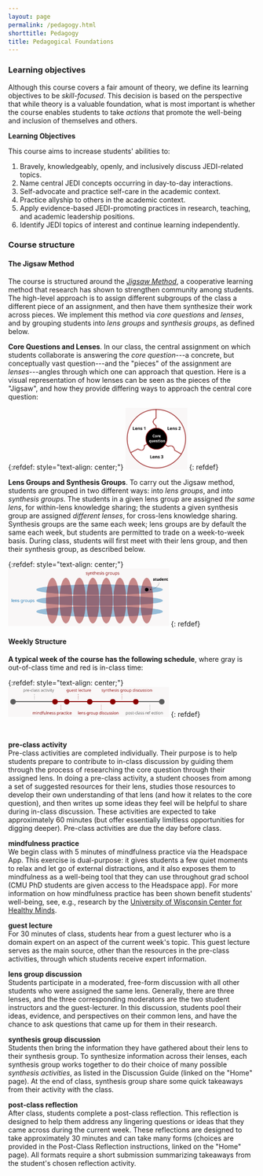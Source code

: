 ```yaml
---
layout: page
permalink: /pedagogy.html
shorttitle: Pedagogy
title: Pedagogical Foundations
---
```



### Learning objectives
Although this course covers a fair amount of theory, we define its learning objectives to be *skill-focused*. This decision is based on the perspective that while theory is a valuable foundation, what is most important is whether the course enables students to take *actions* that promote the well-being and inclusion of themselves and others.


**Learning Objectives**

This course aims to increase students' abilities to:
1. Bravely, knowledgeably, openly, and inclusively discuss JEDI-related topics.
2. Name central JEDI concepts occurring in day-to-day interactions.
3. Self-advocate and practice self-care in the academic context.
4. Practice allyship to others in the academic context.
5. Apply evidence-based JEDI-promoting practices in research, teaching, and academic leadership positions.
6. Identify JEDI topics of interest and continue learning independently.



### Course structure

#### The Jigsaw Method
The course is structured around the [_Jigsaw Method_](https://en.wikipedia.org/wiki/Jigsaw_(teaching_technique)), a cooperative learning method that research has shown to strengthen community among students. The high-level approach is to assign different subgroups of the class a different piece of an assignment, and then have them synthesize their work across pieces. We implement this method via *core questions* and *lenses*, and by grouping students into *lens groups* and *synthesis groups*, as defined below.

**Core Questions and Lenses**. In our class, the central assignment on which students collaborate is answering the *core question*---a concrete, but conceptually vast question---and the "pieces" of the assignment are *lenses*---angles through which one can approach that question. Here is a visual representation of how lenses can be seen as the pieces of the "Jigsaw", and how they provide differing ways to approach the central core question:

{:refdef: style="text-align: center;"}
<img src="figures/lenses_coreQs.svg" style="width:25%">
{: refdef}

**Lens Groups and Synthesis Groups**. To carry out the Jigsaw method, students are grouped in two different ways: into *lens groups*, and into *synthesis groups*. The students in a given lens group are assigned *the same lens*, for within-lens knowledge sharing; the students a given synthesis group are assigned *different lenses*, for cross-lens knowledge sharing. Synthesis groups are the same each week; lens groups are by default the same each week, but students are permitted to trade on a week-to-week basis. During class, students will first meet with their lens group, and then their synthesis group, as described below. 

{:refdef: style="text-align: center;"}
<img src="figures/synthgroups_lensgroups.svg" style="width:65%">
{: refdef}



#### Weekly Structure

**A typical week of the course has the following schedule**, where gray is out-of-class time and red is in-class time:

{:refdef: style="text-align: center;"}
<img src="figures/course_structure.svg" style="width:65%">
{: refdef}

<br>

**pre-class activity**<br> 
Pre-class activities are completed individually. Their purpose is to help students prepare to contribute to in-class discussion by guiding them through the process of researching the core question through their assigned lens. In doing a pre-class activity, a student chooses from among a set of suggested resources for their lens, studies those resources to develop their own understanding of that lens (and how it relates to the core question), and then writes up some ideas they feel will be helpful to share during in-class discussion. These activities are expected to take approximately 60 minutes (but offer essentially limitless opportunities for digging deeper). Pre-class activities are due the day before class.


**mindfulness practice** <br>
We begin class with 5 minutes of mindfulness practice via the Headspace App. This exercise is dual-purpose: it gives students a few quiet moments to relax and let go of external distractions, and it also exposes them to mindfulness as a well-being tool that they can use throughout grad school (CMU PhD students are given access to the Headspace app). For more information on how mindfulness practice has been shown benefit students' well-being, see, e.g., research by the [University of Wisconsin Center for Healthy Minds](https://centerhealthyminds.org/science/publications).

**guest lecture**<br>
For 30 minutes of class, students hear from a guest lecturer who is a domain expert on an aspect of the current week's topic. This guest lecture serves as the main source, other than the resources in the pre-class activities, through which students receive expert information.

**lens group discussion**<br> 
Students participate in a moderated, free-form discussion with all other students who were assigned the same lens. Generally, there are three lenses, and the three corresponding moderators are the two student instructors and the guest-lecturer. In this discussion, students pool their ideas, evidence, and perspectives on their common lens, and have the chance to ask questions that came up for them in their research.

**synthesis group discussion**<br> 
Students then bring the information they have gathered about their lens to their synthesis group. To synthesize information across their lenses, each synthesis group works together to do their choice of many possible *synthesis activities*, as listed in the Discussion Guide (linked on the "Home" page). At the end of class, synthesis group share some quick takeaways from their activity with the class.

**post-class reflection**<br>
After class, students complete a post-class reflection. This reflection is designed to help them address any lingering questions or ideas that they came across during the current week. These reflections are designed to take approximately 30 minutes and can take many forms (choices are provided in the Post-Class Reflection instructions, linked on the "Home" page). All formats require a short submission summarizing takeaways from the student's chosen reflection activity.



